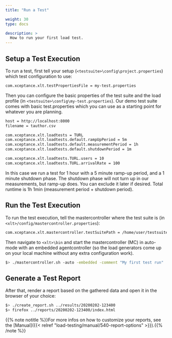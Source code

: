 ```yaml
---
title: "Run a Test"

weight: 30
type: docs

description: >
  How to run your first load test.
---
```


## Setup a Test Execution

To run a test, first tell your setup (`<testsuite>\config\project.properties`) which test configuration to use:

```bash
com.xceptance.xlt.testPropertiesFile = my-test.properties
```

Then you can configure the basic properties of the test suite and the load profile (in `<testsuite>\config\my-test.properties`). Our demo test suite comes with basic test.properties which you can use as a starting point for whatever you are planning.

```bash
host = http://localhost:8000
filename = tauthor.csv

com.xceptance.xlt.loadtests = TURL
com.xceptance.xlt.loadtests.default.rampUpPeriod = 5m
com.xceptance.xlt.loadtests.default.measurementPeriod = 1h
com.xceptance.xlt.loadtests.default.shutdownPeriod = 1m

com.xceptance.xlt.loadtests.TURL.users = 10
com.xceptance.xlt.loadtests.TURL.arrivalRate = 100
```

In this case we run a test for 1 hour with a 5 minute ramp-up period, and a 1 minute shutdown phase. The shutdown phase will not turn up in our measurements, but ramp-up does. You can exclude it later if desired. Total runtime is 1h 1min (measurement period + shutdown period).

## Run the Test Execution

To run the test execution, tell the mastercontroller where the test suite is (in `<xlt>/config/mastercontroller.properties`):

```bash
com.xceptance.xlt.mastercontroller.testSuitePath = /home/user/testsuite-nocoding
```

Then navigate to `<xlt>\bin` and start the mastercontroller (MC) in auto-mode with an embedded agentcontroller (so the load generators come up on your local machine without any extra configuration work). 

```bash
$> ./mastercontroller.sh -auto -embedded -comment "My first test run"
```

## Generate a Test Report

After that, render a report based on the gathered data and open it in the browser of your choice:

```bash
$> ./create_report.sh ../results/20200202-123400
$> firefox ../reports/20200202-123400/index.html
```

{{% note notitle %}}For more infos on how to customize your reports, see the [Manual]({{< relref "load-testing/manual/540-report-options" >}}).{{% /note %}}

